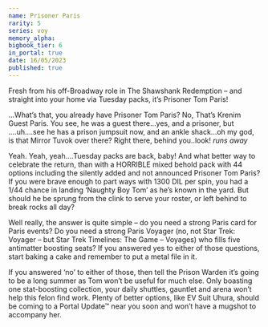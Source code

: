 ```yaml
---
name: Prisoner Paris
rarity: 5
series: voy
memory_alpha:
bigbook_tier: 6
in_portal: true
date: 16/05/2023
published: true
---
```


Fresh from his off-Broadway role in The Shawshank Redemption – and straight into your home via Tuesday packs, it’s Prisoner Tom Paris!

...What’s that, you already have Prisoner Tom Paris?  No, That’s Krenim Guest Paris.  You see, he was a guest there...yes, and a prisoner, but ....uh....see he has a prison jumpsuit now, and an ankle shack...oh my god, is that Mirror Tuvok over there?  Right there, behind you..look!
*runs away*

Yeah. Yeah, yeah....Tuesday packs are back, baby!  And what better way to celebrate the return, than with a HORRIBLE mixed behold pack with 44 options including the silently added and not announced Prisoner Tom Paris?  If you were brave enough to part ways with 1300 DIL per spin, you had a 1/44 chance in landing ‘Naughty Boy Tom’ as he’s known in the yard.  But should he be sprung from the clink to serve your roster, or left behind to break rocks all day?

Well really, the answer is quite simple – do you need a strong Paris card for Paris events?  Do you need a strong Paris Voyager (no, not Star Trek: Voyager – but Star Trek Timelines: The Game – Voyages) who fills five antimatter boosting seats?  If you answered yes to either of those questions, start baking a cake and remember to put a metal file in it.

If you answered ‘no’ to either of those, then tell the Prison Warden it’s going to be a long summer as Tom won’t be useful for much else.  Only boasting one stat-boosting collection, your daily shuttles, gauntlet and arena won’t help this felon find work.  Plenty of better options, like EV Suit Uhura, should be coming to a Portal Update™ near you soon and won’t have a mugshot to accompany her.
